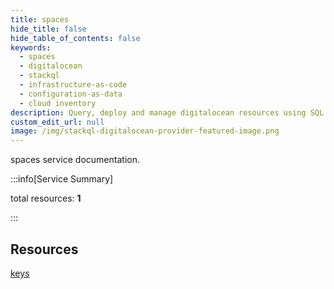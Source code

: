 ```yaml
---
title: spaces
hide_title: false
hide_table_of_contents: false
keywords:
  - spaces
  - digitalocean
  - stackql
  - infrastructure-as-code
  - configuration-as-data
  - cloud inventory
description: Query, deploy and manage digitalocean resources using SQL
custom_edit_url: null
image: /img/stackql-digitalocean-provider-featured-image.png
---
```


spaces service documentation.

:::info[Service Summary]

total resources: __1__  

:::

## Resources
<div class="row">
<div class="providerDocColumn">
<a href="/services/spaces/keys/">keys</a>
</div>
<div class="providerDocColumn">

</div>
</div>